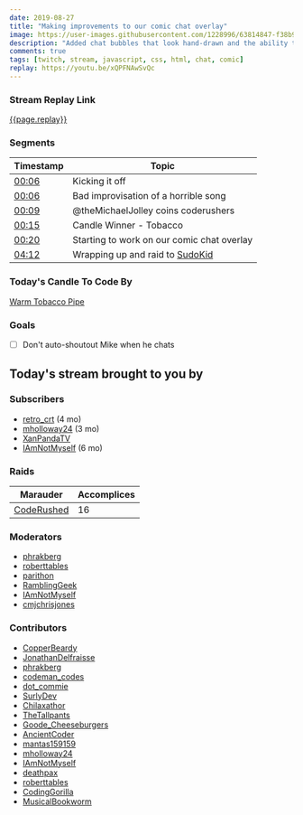 ```yaml
---
date: 2019-08-27 
title: "Making improvements to our comic chat overlay"
image: https://user-images.githubusercontent.com/1228996/63814847-f38b9800-c8f7-11e9-8b42-24934187ef91.png
description: "Added chat bubbles that look hand-drawn and the ability to handle larger messages."
comments: true
tags: [twitch, stream, javascript, css, html, chat, comic]
replay: https://youtu.be/xQPFNAwSvQc
---
```


### Stream Replay Link

[{{page.replay}}]({{page.replay}})

<!--more-->

### Segments

| Timestamp | Topic
| ---       | ---
| [00:06]({{page.replay}}?t=364.111)    | Kicking it off |
| [00:06]({{page.replay}}?t=387.337)    | Bad improvisation of a horrible song |
| [00:09]({{page.replay}}?t=575.791)    | @theMichaelJolley coins coderushers |
| [00:15]({{page.replay}}?t=922.866)    | Candle Winner - Tobacco |
| [00:20]({{page.replay}}?t=1200)       | Starting to work on our comic chat overlay |
| [04:12]({{page.replay}}?t=15157.553)  | Wrapping up and raid to [SudoKid](https://twitch.tv/sudokid) |

### Today's Candle To Code By

[Warm Tobacco Pipe](https://amzn.to/2GSsMxX)

### Goals

- [ ] Don't auto-shoutout Mike when he chats

## Today's stream brought to you by

### Subscribers

- [retro_crt](https://twitch.tv/retro_crt) (4 mo)
- [mholloway24](https://twitch.tv/mholloway24) (3 mo)
- [XanPandaTV](https://twitch.tv/xanpandatv)
- [IAmNotMyself](https://twitch.tv/iamnotmyself) (6 mo)

### Raids

| Marauder            | Accomplices |
| ---                 | ---         |
| [CodeRushed](https://twitch.tv/coderushed) | 16 |

### Moderators

- [phrakberg](https://twitch.tv/phrakberg)
- [roberttables](https://twitch.tv/roberttables)
- [parithon](https://twitch.tv/parithon)
- [RamblingGeek](https://twitch.tv/ramblinggeek)
- [IAmNotMyself](https://twitch.tv/iamnotmyself)
- [cmjchrisjones](https://twitch.tv/cmjchrisjones)

### Contributors

- [CopperBeardy](https://twitch.tv/copperbeardy)
- [JonathanDelfraisse](https://twitch.tv/jonathandelfraisse)
- [phrakberg](https://twitch.tv/phrakberg)
- [codeman_codes](https://twitch.tv/codeman_codes)
- [dot_commie](https://twitch.tv/dot_commie)
- [SurlyDev](https://twitch.tv/surlydev)
- [Chilaxathor](https://twitch.tv/chilaxathor)
- [TheTallpants](https://twitch.tv/thetallpants)
- [Goode_Cheeseburgers](https://twitch.tv/goode_cheeseburgers)
- [AncientCoder](https://twitch.tv/ancientcoder)
- [mantas159159](https://twitch.tv/mantas159159)
- [mholloway24](https://twitch.tv/mholloway24)
- [IAmNotMyself](https://twitch.tv/iamnotmyself)
- [deathpax](https://twitch.tv/deathpax)
- [roberttables](https://twitch.tv/roberttables)
- [CodingGorilla](https://twitch.tv/codinggorilla)
- [MusicalBookworm](https://twitch.tv/musicalbookworm)
